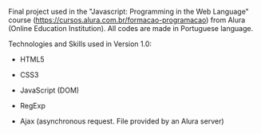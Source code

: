 Final project used in the "Javascript: Programming in the Web Language" course (https://cursos.alura.com.br/formacao-programacao) from Alura (Online Education Institution). All codes are made in Portuguese language.

Technologies and Skills used in Version 1.0:

- HTML5

- CSS3

- JavaScript (DOM)

- RegExp

- Ajax (asynchronous request. File provided by an Alura server)

